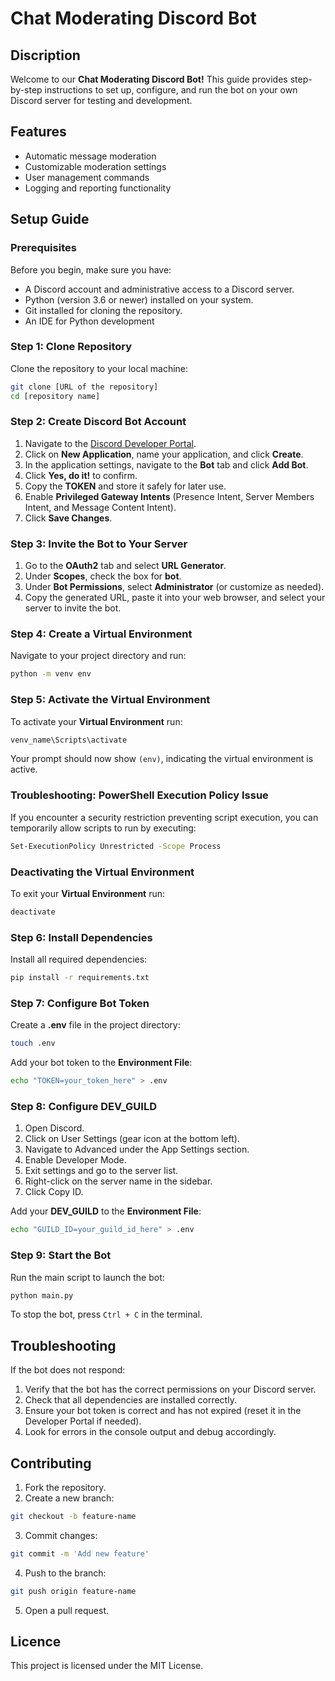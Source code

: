 # Chat Moderating Discord Bot

## Discription
Welcome to our **Chat Moderating Discord Bot!** This guide provides step-by-step instructions to set up, configure, and run the bot on your own Discord server for testing and development.

## Features
- Automatic message moderation
- Customizable moderation settings
- User management commands
- Logging and reporting functionality

## Setup Guide

### Prerequisites

Before you begin, make sure you have:
- A Discord account and administrative access to a Discord server.
- Python (version 3.6 or newer) installed on your system.
- Git installed for cloning the repository.
- An IDE for Python development

### Step 1: Clone Repository
Clone the repository to your local machine:
```bash
git clone [URL of the repository]
cd [repository name]
```

### Step 2: Create Discord Bot Account
1. Navigate to the [Discord Developer Portal](https://discord.com/developers/applications).
2. Click on **New Application**, name your application, and click **Create**.
3. In the application settings, navigate to the **Bot** tab and click **Add Bot**.
4. Click **Yes, do it!** to confirm.
5. Copy the **TOKEN** and store it safely for later use.
6. Enable **Privileged Gateway Intents** (Presence Intent, Server Members Intent, and Message Content Intent).
7. Click **Save Changes**.

### Step 3: Invite the Bot to Your Server
1. Go to the **OAuth2** tab and select **URL Generator**.
2. Under **Scopes**, check the box for **bot**.
3. Under **Bot Permissions**, select **Administrator** (or customize as needed).
4. Copy the generated URL, paste it into your web browser, and select your server to invite the bot.


### Step 4: Create a Virtual Environment
Navigate to your project directory and run:
```bash
python -m venv env
```

### Step 5: Activate the Virtual Environment
To activate your **Virtual Environment** run:
```bash
venv_name\Scripts\activate
```
Your prompt should now show <code>(env)</code>, indicating the virtual environment is active.

### Troubleshooting: PowerShell Execution Policy Issue
If you encounter a security restriction preventing script execution, you can temporarily allow scripts to run by executing:
```bash
Set-ExecutionPolicy Unrestricted -Scope Process
```

### Deactivating the Virtual Environment
To exit your **Virtual Environment** run:
```bash
deactivate
```

### Step 6: Install Dependencies
Install all required dependencies:
```bash
pip install -r requirements.txt
```

### Step 7: Configure Bot Token
Create a **.env** file in the project directory:
```bash
touch .env
```
Add your bot token to the **Environment File**:
```bash
echo "TOKEN=your_token_here" > .env
```

### Step 8: Configure **DEV_GUILD**
1. Open Discord.
2. Click on User Settings (gear icon at the bottom left).
3. Navigate to Advanced under the App Settings section.
4. Enable Developer Mode.
5. Exit settings and go to the server list.
6. Right-click on the server name in the sidebar.
7. Click Copy ID.

Add your **DEV_GUILD** to the **Environment File**:
```bash
echo "GUILD_ID=your_guild_id_here" > .env
```

### Step 9: Start the Bot
Run the main script to launch the bot:
```bash
python main.py
```
To stop the bot, press <code>Ctrl + C</code> in the terminal.

## Troubleshooting
If the bot does not respond:
1. Verify that the bot has the correct permissions on your Discord server.
2. Check that all dependencies are installed correctly.
3. Ensure your bot token is correct and has not expired (reset it in the Developer Portal if needed).
4. Look for errors in the console output and debug accordingly.

## Contributing
1. Fork the repository.
2. Create a new branch:
```bash
git checkout -b feature-name
```
3. Commit changes:
```bash
git commit -m 'Add new feature'
```
4. Push to the branch:
```bash
git push origin feature-name
```
5. Open a pull request.

## Licence
This project is licensed under the MIT License.
